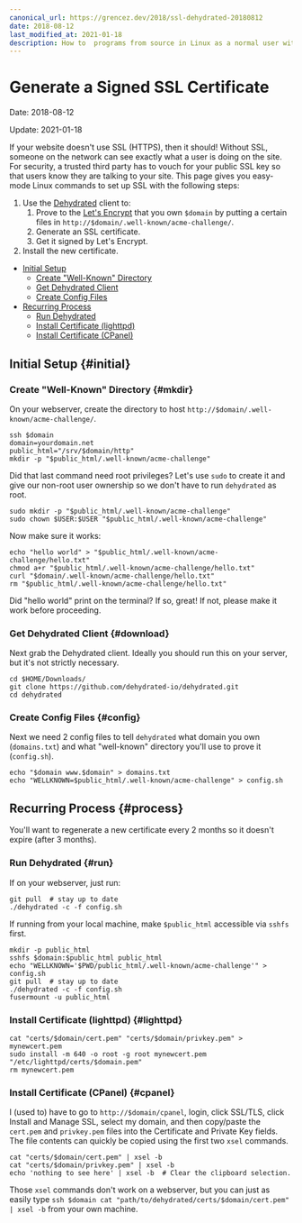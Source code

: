 ```yaml
---
canonical_url: https://grencez.dev/2018/ssl-dehydrated-20180812
date: 2018-08-12
last_modified_at: 2021-01-18
description: How to  programs from source in Linux as a normal user with GNU Stow.
---
```


# Generate a Signed SSL Certificate

Date: 2018-08-12

Update: 2021-01-18

If your website doesn't use SSL (HTTPS), then it should!
Without SSL, someone on the network can see exactly what a user is doing on the site.
For security, a trusted third party has to vouch for your public SSL key so that users know they are talking to your site.
This page gives you easy-mode Linux commands to set up SSL with the following steps:

1. Use the [Dehydrated](https://dehydrated.io) client to:
   1. Prove to the [Let's Encrypt](https://letsencrypt.org) that you own `$domain` by putting a certain files in `http://$domain/.well-known/acme-challenge/`.
   1. Generate an SSL certificate.
   1. Get it signed by Let's Encrypt.
1. Install the new certificate.

- [Initial Setup](#initial)
  - [Create "Well-Known" Directory](#mkdir)
  - [Get Dehydrated Client](#download)
  - [Create Config Files](#config)
- [Recurring Process](#process)
  - [Run Dehydrated](#run)
  - [Install Certificate (lighttpd)](#lighttpd)
  - [Install Certificate (CPanel)](#cpanel)

## Initial Setup {#initial}

### Create "Well-Known" Directory {#mkdir}

On your webserver, create the directory to host `http://$domain/.well-known/acme-challenge/`.

```shell
ssh $domain
domain=yourdomain.net
public_html="/srv/$domain/http"
mkdir -p "$public_html/.well-known/acme-challenge"
```

Did that last command need root privileges?
Let's use `sudo` to create it and give our non-root user ownership so we don't have to run `dehydrated` as root.

```shell
sudo mkdir -p "$public_html/.well-known/acme-challenge"
sudo chown $USER:$USER "$public_html/.well-known/acme-challenge"
```

Now make sure it works:

```shell
echo "hello world" > "$public_html/.well-known/acme-challenge/hello.txt"
chmod a+r "$public_html/.well-known/acme-challenge/hello.txt"
curl "$domain/.well-known/acme-challenge/hello.txt"
rm "$public_html/.well-known/acme-challenge/hello.txt"
```

Did "hello world" print on the terminal?
If so, great!
If not, please make it work before proceeding.

### Get Dehydrated Client {#download}

Next grab the Dehydrated client.
Ideally you should run this on your server, but it's not strictly necessary.

```shell
cd $HOME/Downloads/
git clone https://github.com/dehydrated-io/dehydrated.git
cd dehydrated
```

### Create Config Files {#config}

Next we need 2 config files to tell `dehydrated` what domain you own (`domains.txt`) and what "well-known" directory you'll use to prove it (`config.sh`).

```shell
echo "$domain www.$domain" > domains.txt
echo "WELLKNOWN=$public_html/.well-known/acme-challenge" > config.sh
```

## Recurring Process {#process}

You'll want to regenerate a new certificate every 2 months so it doesn't expire (after 3 months).

### Run Dehydrated {#run}

If on your webserver, just run:

```shell
git pull  # stay up to date
./dehydrated -c -f config.sh
```

If running from your local machine, make `$public_html` accessible via `sshfs` first.

```shell
mkdir -p public_html
sshfs $domain:$public_html public_html
echo "WELLKNOWN='$PWD/public_html/.well-known/acme-challenge'" > config.sh
git pull  # stay up to date
./dehydrated -c -f config.sh
fusermount -u public_html
```

### Install Certificate (lighttpd) {#lighttpd}

```shell
cat "certs/$domain/cert.pem" "certs/$domain/privkey.pem" > mynewcert.pem
sudo install -m 640 -o root -g root mynewcert.pem "/etc/lighttpd/certs/$domain.pem"
rm mynewcert.pem
```

### Install Certificate (CPanel) {#cpanel}

I (used to) have to go to `http://$domain/cpanel`, login, click SSL/TLS, click Install and Manage SSL, select my domain, and then copy/paste the `cert.pem` and `privkey.pem` files into the Certificate and Private Key fields.
The file contents can quickly be copied using the first two `xsel` commands.

```shell
cat "certs/$domain/cert.pem" | xsel -b
cat "certs/$domain/privkey.pem" | xsel -b
echo 'nothing to see here' | xsel -b  # Clear the clipboard selection.
```

Those `xsel` commands don't work on a webserver, but you can just as easily type `ssh $domain cat "path/to/dehydrated/certs/$domain/cert.pem" | xsel -b` from your own machine.
